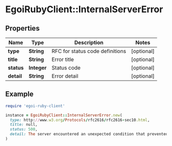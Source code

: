 # EgoiRubyClient::InternalServerError

## Properties

| Name | Type | Description | Notes |
| ---- | ---- | ----------- | ----- |
| **type** | **String** | RFC for status code definitions | [optional] |
| **title** | **String** | Error title | [optional] |
| **status** | **Integer** | Status code | [optional] |
| **detail** | **String** | Error detail | [optional] |

## Example

```ruby
require 'egoi-ruby-client'

instance = EgoiRubyClient::InternalServerError.new(
  type: http://www.w3.org/Protocols/rfc2616/rfc2616-sec10.html,
  title: null,
  status: 500,
  detail: The server encountered an unexpected condition that prevented it from fulfilling the request
)
```

